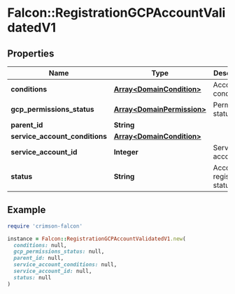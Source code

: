 # Falcon::RegistrationGCPAccountValidatedV1

## Properties

| Name | Type | Description | Notes |
| ---- | ---- | ----------- | ----- |
| **conditions** | [**Array&lt;DomainCondition&gt;**](DomainCondition.md) | Account conditions | [optional] |
| **gcp_permissions_status** | [**Array&lt;DomainPermission&gt;**](DomainPermission.md) | Permissions status |  |
| **parent_id** | **String** |  |  |
| **service_account_conditions** | [**Array&lt;DomainCondition&gt;**](DomainCondition.md) |  | [optional] |
| **service_account_id** | **Integer** | Service account ID | [optional] |
| **status** | **String** | Account registration status | [optional] |

## Example

```ruby
require 'crimson-falcon'

instance = Falcon::RegistrationGCPAccountValidatedV1.new(
  conditions: null,
  gcp_permissions_status: null,
  parent_id: null,
  service_account_conditions: null,
  service_account_id: null,
  status: null
)
```


